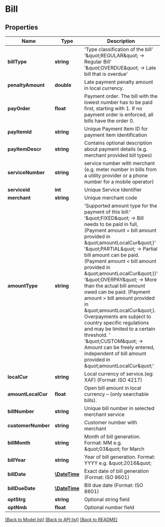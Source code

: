 # Bill

## Properties
Name | Type | Description | Notes
------------ | ------------- | ------------- | -------------
**billType** | **string** | &#x27;Type classification of the bill&#x27; &#x27;\&quot;REGULAR\&quot; -&gt; Regular Bill&#x27; &#x27;\&quot;OVERDUE\&quot; -&gt; Late bill that is overdue&#x27; | 
**penaltyAmount** | **double** | Late payment penalty amount in local currency. | 
**payOrder** | **float** | Payment order. The bill with the lowest number has to be paid first, starting with 1. If no payment order is enforced, all bills have the order 0. | 
**payItemId** | **string** | Unique  Payment Item ID for payment item identification | 
**payItemDescr** | **string** | Contains optional description about payment details (e.g. merchant provided bill types) | [optional] 
**serviceNumber** | **string** | service number with merchant (e.g. meter number in bills from a utility provider or a phone number for a mobile operator) | 
**serviceid** | **int** | Unique  Service Identifier | 
**merchant** | **string** | Unique  merchant code | 
**amountType** | **string** | &#x27;Supported amount type for the payment of this bill:&#x27; &#x27;\&quot;FIXED\&quot; -&gt; Bill needs to be paid in full, (Payment amount &#x3D; bill amount provided in \&quot;amountLocalCur\&quot;)&#x27; &#x27;\&quot;PARTIAL\&quot; -&gt; Partial bill amount can be paid. (Payment amount &lt; bill amount provided in \&quot;amountLocalCur\&quot;))&#x27; &#x27;\&quot;OVERPAY\&quot; -&gt; More than the actual bill amount owed can be paid. (Payment amount &gt; bill amount provided in \&quot;amountLocalCur\&quot;). Overpayments are subject to country specific regulations and may be limited to a certain threshold. &#x27; &#x27;\&quot;CUSTOM\&quot; -&gt; Amount can be freely entered, independent of bill amount provided in \&quot;amountLocalCur\&quot;&#x27; | 
**localCur** | **string** | Local currency of service.(eg: XAF) (Format: ISO 4217) | 
**amountLocalCur** | **float** | Open bill amount in local currency – (only searchable bills). | [optional] 
**billNumber** | **string** | Unique bill number in selected merchant service | [optional] 
**customerNumber** | **string** | Customer number with merchant | [optional] 
**billMonth** | **string** | Month of bill generation. Format: MM e.g. \&quot;03\&quot; for March | [optional] 
**billYear** | **string** | Year of bill generation. Format: YYYY e.g. \&quot;2016\&quot; | [optional] 
**billDate** | [**\DateTime**](\DateTime.md) | Exact date of bill generation (Format: ISO 8601) | [optional] 
**billDueDate** | [**\DateTime**](\DateTime.md) | Bill due date (Format: ISO 8601) | [optional] 
**optStrg** | **string** | Optional string field | [optional] 
**optNmb** | **float** | Optional number field | [optional] 

[[Back to Model list]](../../README.md#documentation-for-models) [[Back to API list]](../../README.md#documentation-for-api-endpoints) [[Back to README]](../../README.md)

